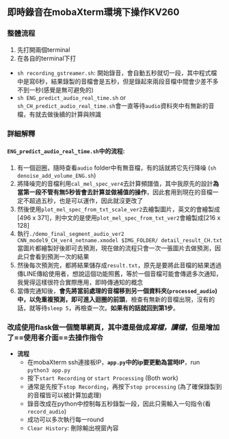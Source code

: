 ## 即時錄音在mobaXterm環境下操作KV260
### 整體流程
1. 先打開兩個terminal
2. 在各自的terminal下打
* `sh recording_gstreamer.sh`: 開始錄音，會自動五秒就切一段，其中程式檔中是寫6秒，結果錄製的音檔會是五秒，但是錄起來兩段音檔中間會少差不多不到一秒(感覺是無可避免的)
*  `sh ENG_predict_audio_real_time.sh` or `sh_CH_predict_audio_real_time.sh`會一直等待`audio`資料夾中有無新的音檔，有就去做後續的計算與辨識

### 詳細解釋
#### `ENG_predict_audio_real_time.sh`中的流程:
1. 有一個迴圈，隨時查看`audio` folder中有無音檔，有的話就將它先行降噪  (`sh denoise_add_volume_ENG.sh`)
2. 將降噪完的音檔利用`cal_mel_spec_ver4`去計算頻譜值，其中我原先的設計**為當第一段不管有無5秒皆會去計算並做補值的操作**，因此套用到現在的音檔一定不超過五秒，也是可以運作，因此就沒更改了
3. 然後使用`plot_mel_spec_from_txt_scale_ver2`去繪製圖片，英文的會繪製成[496 x 371]，則中文的是使用`plot_mel_spec_from_txt_ver2`會繪製成[216 x 128]
4. 執行`./demo_final_segment_audio_ver2 CNN_model9_CH_ver4_netname.xmodel $IMG_FOLDER/ detail_result_CH.txt`
當圖片都繪製好後即可去預測，現在做的流程只會一次一張圖片去做預測，因此只會看到預測一次的結果
5. 然後每次預測完，都將結果儲存成`result.txt`，原先是要將此音檔的結果透過傳LINE傳給使用者，想說這個功能照舊，等於一個音檔可能會傳遞多次通知，我覺得這樣很符合實際應用，即時傳通知的概念
6. 當傳完通知後，**會先將當前處理的音檔移到另一個資料夾(`processed_audio`)中，以免重複預測，即可進入迴圈的前頭**，檢查有無新的音檔出現，沒有的話，就等待`sleep 5`，再檢查一次。**如果有的話就回到第1步**。

### 改成使用**flask做一個簡單網頁**，其中還是做成*寫檔，讀檔*，但是增加了==使用者介面==去操作指令
* **流程**
    * 在mobaXterm ssh連接板IP，**`app.py`中的ip要更動為當時IP**，run `python3 app.py`
    * 按下`start Recording` or `start Processing` (Both work)
    * 通常是先按下`stop Recording`，再按下`stop processing` (為了確保錄製到的音檔皆可以被計算加處理)
    * 錄音改成在python中控制每五秒錄製一段，因此只需輸入一句指令(看`record_audio`)
    * 成功可以多次執行每一round
    * `Clear History`: 刪除輸出視窗內容
 